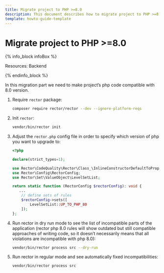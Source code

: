 ```yaml
---
title: Migrate project to PHP >=8.0
description: This document describes how to migrate project to PHP >=8.0.
template: howto-guide-template
---
```


# Migrate project to PHP >=8.0

{% info_block infoBox %}

Resources: Backend

{% endinfo_block %}

In this migration part we need to make project’s php code compatible with 8.0 version.

1. Require `rector` package:
    ```bash
    composer require rector/rector --dev --ignore-platform-reqs
    ```
2. Init `rector`:
    ```bash
    vendor/bin/rector init
    ```
3. Adjust the `rector.php` config file in order to specify which version of php you want to upgrade to:
    ```php
    <?php
    
    declare(strict_types=1);
    
    use Rector\CodeQuality\Rector\Class_\InlineConstructorDefaultToPropertyRector;
    use Rector\Config\RectorConfig;
    use Rector\Set\ValueObject\LevelSetList;
    
    return static function (RectorConfig $rectorConfig): void {
       ...
        // define sets of rules
        $rectorConfig->sets([
            LevelSetList::UP_TO_PHP_80
        ]);
    };
    ```
4. Run rector in dry run mode to see the list of incompatible parts of the application
    (rector php 8.0 rules will show outdated but still compatible approaches of writing code, so it doesn’t necessarily
    means that all violations are incompatible with php 8.0):
    ```bash
    vendor/bin/rector process src --dry-run
    ```
5. Run rector in regular mode and see automatically fixed incompatibilities:
    ```bash
    vendor/bin/rector process src
    ```
